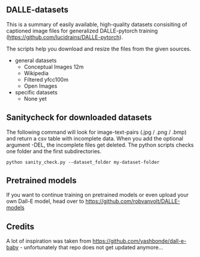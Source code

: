 ## DALLE-datasets
This is a summary of easily available, high-quality datasets consisiting of captioned image files for generalized DALLE-pytorch training (https://github.com/lucidrains/DALLE-pytorch).

The scripts help you download and resize the files from the given sources.

* general datasets
  * Conceptual Images 12m
  * Wikipedia
  * Filtered yfcc100m
  * Open Images
* specific datasets
  * None yet


## Sanitycheck for downloaded datasets

The following command will look for image-text-pairs (.jpg / .png / .bmp) and return a csv table with incomplete data.
When you add the optional argument -DEL, the incomplete files get deleted. The python scripts checks one folder and the first subdirectories.

```python sanity_check.py --dataset_folder my-dataset-folder```


## Pretrained models

If you want to continue training on pretrained models or even upload your own Dall-E model, head over to https://github.com/robvanvolt/DALLE-models

## Credits

A lot of inspiration was taken from https://github.com/yashbonde/dall-e-baby - unfortunately that repo does not get updated anymore...
